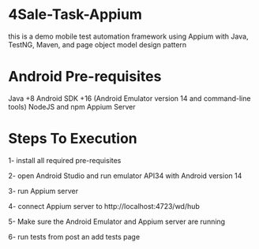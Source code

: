 # 4Sale-Task-Appium
this is a demo mobile test automation framework using Appium with Java, TestNG, Maven, and page object model design pattern


# Android Pre-requisites
Java +8
Android SDK +16 (Android Emulator version 14 and command-line tools)
NodeJS and npm
Appium Server

# Steps To Execution

1-  install all required pre-requisites

2-  open Android Studio and run emulator API34 with Android version 14 

3-  run Appium server

4-  connect Appium server to http://localhost:4723/wd/hub

5-  Make sure the Android Emulator and Appium server are running 

6-  run tests from post an add tests page
